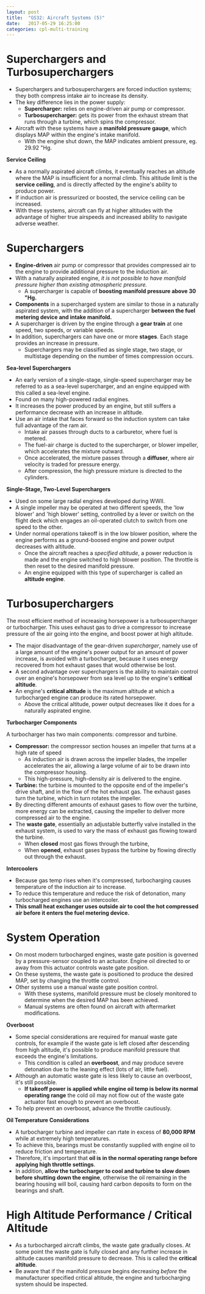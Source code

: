 ```yaml
---
layout: post
title:  "GS32: Aircraft Systems (5)"
date:   2017-05-29 16:25:00
categories: cpl-multi-training
---
```


# Superchargers and Turbosuperchargers

 * Superchargers and turbosuperchargers are forced induction systems; they both
   compress intake air to increase its density.
 * The key difference lies in the power supply:
    * **Supercharger:** relies on engine-driven air pump or compressor.
    * **Turbosupercharger:** gets its power from the exhaust stream that runs
      through a turbine, which spins the compressor.
 * Aircraft with these systems have a **manifold pressure gauge**, which
   displays MAP within the engine's intake manifold.
    * With the engine shut down, the MAP indicates ambient pressure, eg. 29.92 "Hg.

**Service Ceiling**

 * As a normally aspirated aircraft climbs, it eventually reaches an altitude
   where the MAP is insufficient for a normal climb. This altitude limit is the
   **service ceiling**, and is directly affected by the engine's ability to
   produce power.
 * If induction air is pressurized or boosted, the service ceiling can be
   increased.
 * With these systems, aircraft can fly at higher altitudes with the advantage
   of higher true airspeeds and increased ability to navigate adverse weather.

# Superchargers

 * **Engine-driven** air pump or compressor that provides compressed air to the
   engine to provide additional pressure to the induction air.
 * With a naturally aspirated engine, *it is not possible to have manifold
   pressure higher than existing atmospheric pressure.*
    * A supercharger is capable of **boosting manifold pressure above 30 "Hg.**
 * **Components** in a supercharged system are similar to those in a naturally
   aspirated system, with the addition of a supercharger **between the fuel
   metering device and intake manifold.**
 * A supercharger is driven by the engine through a **gear train** at one
   speed, two speeds, or variable speeds.
 * In addition, superchargers can have one or more **stages**. Each stage
   provides an increase in pressure.
    * Superchargers may be classified as single stage, two stage, or multistage
      depending on the number of times compression occurs.

**Sea-level Superchargers**

 * An early version of a single-stage, single-speed supercharger may be
   referred to as a sea-level supercharger, and an engine equipped with this
   called a sea-level engine.
 * Found on many high-powered radial engines.
 * It increases the power produced by an engine, but still suffers a performance
   decrease with an increase in altitude.
 * Use an air intake that faces forward so the induction system can take full
   advantage of the ram air.
    * Intake air passes through ducts to a carburetor, where fuel is metered.
    * The fuel-air charge is ducted to the supercharger, or blower impeller,
      which accelerates the mixture outward.
    * Once accelerated, the mixture passes through a **diffuser**, where air
      velocity is traded for pressure energy.
    * After compression, the high pressure mixture is directed to the cylinders.

**Single-Stage, Two-Level Superchargers**

 * Used on some large radial engines developed during WWII.
 * A single impeller may be operated at two different speeds, the 'low blower'
   and 'high blower' setting, controlled by a lever or switch on the flight
   deck which engages an oil-operated clutch to switch from one speed to the other.
 * Under normal operations takeoff is in the low blower position, where the
   engine performs as a ground-boosed engine and power output decreases with
   altitude.
    * Once the aircraft reaches a *specified altitude*, a power reduction is
      made and the engine switched to high blower position. The throttle is
      then reset to the desired manifold pressure.
    * An engine equipped with this type of supercharger is called an
      **altitude engine**.

# Turbosuperchargers

The most efficient method of increasing horsepower is a turbosupercharger or
turbocharger. This uses exhaust gas to drive a compressor to increase pressure
of the air going into the engine, and boost power at high altitude.

 * The major disadvantage of the gear-driven *supercharger*, namely use of a large
   amount of the engine's power output for an amount of power increase, is
   avoided with a turbocharger, because it uses energy recovered from hot exhaust
   gases that would otherwise be lost.
 * A second advantage over superchargers is the ability to maintain control over
   an engine's horsepower from sea level up to the engine's **critical altitude**.
 * An engine's **critical altitude** is the maximum altitude at which a
   turbocharged engine can produce its rated horsepower.
    * Above the critical altitude, power output decreases like it does for a
      naturally aspirated engine.

**Turbocharger Components**

A turbocharger has two main components: compressor and turbine.

 * **Compressor:** the compressor section houses an impeller that turns at a
   high rate of speed
    * As induction air is drawn across the impeller blades, the impeller
      accelerates the air, allowing a large volume of air to be drawn into
      the compressor housing.
    * This high-pressure, high-density air is delivered to the engine.
 * **Turbine:** the turbine is mounted to the opposite end of the impeller's
   drive shaft, and in the flow of the hot exhaust gas. The exhaust gases
   turn the turbine, which in turn rotates the impeller.
 * By directing different amounts of exhaust gases to flow over the turbine,
   more energy can be extracted, causing the impeller to deliver more compressed
   air to the engine.
 * The **waste gate**, essentially an adjustable butterfly valve installed in
   the exhaust system, is used to vary the mass of exhaust gas flowing toward
   the turbine.
    * When **closed** most gas flows through the turbine,
    * When **opened**, exhaust gases bypass the turbine by flowing directly
      out through the exhaust.

**Intercoolers**

 * Because gas temp rises when it's compressed, turbocharging causes temperature
   of the induction air to increase.
 * To reduce this temperature and reduce the risk of detonation, many turbocharged
   engines use an intercooler.
 * **This small heat exchanger uses outside air to cool the hot compressed air
   before it enters the fuel metering device.**

# System Operation

 * On most modern turbocharged engines, waste gate position is governed by a
   pressure-sensor coupled to an actuator. Engine oil directed to or away from
   this actuator controls waste gate position.
 * On these systems, the waste gate is positioned to produce the desired MAP,
   set by changing the throttle control.
 * Other systems use a manual waste gate position control.
    * With these systems, manifold pressure must be closely monitored to
      determine when the desired MAP has been achieved.
    * Manual systems are often found on aircraft with aftermarket modifications.

**Overboost**
  * Some special considerations are required for manual waste gate controls, for
    example if the waste gate is left closed after descending from high
    altitude, it's possible to produce manifold pressure that exceeds the
    engine's limitations.
     * This condition is called an **overboost**, and may produce severe
       detonation due to the leaning effect (lots of air, little fuel).
 * Although an automatic waste gate is less likely to cause an overboost, it's
   still possible.
    * **If takeoff power is applied while engine oil temp is below its normal
      operating range** the cold oil may not flow out of the waste gate
      actuator fast enough to prevent an overboost.
 * To help prevent an overboost, advance the throttle cautiously.

**Oil Temperature Considerations**

 * A turbocharger turbine and impeller can rtate in excess of **80,000 RPM**
   while at extremely high temperatures.
 * To achieve this, bearings must be constantly supplied with engine oil to
   reduce friction and temperature.
 * Therefore, it's important that **oil is in the normal operating range
   before applying high throttle settings**.
 * In addition, **allow the turbocharger to cool and turbine to slow down before
   shutting down the engine**, otherwise the oil remaining in the bearing
   housing will boil, causing hard carbon deposits to form on the bearings and
   shaft.

# High Altitude Performance / Critical Altitude

 * As a turbocharged aircraft climbs, the waste gate gradually closes. At some
   point the waste gate is fully closed and any further increase in altitude
   causes manifold pressure to decrease. This is called the **critical altitude**.
 * Be aware that if the manifold pressure begins decreasing *before* the
   manufacturer specified critical altitude, the engine and turbocharging
   system should be inspected.
